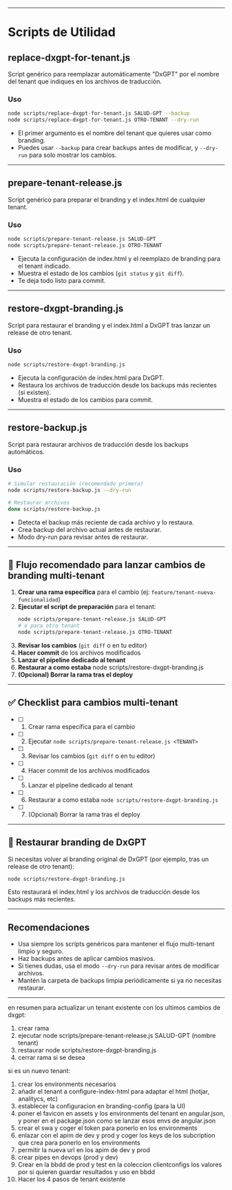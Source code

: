 
---

# Scripts de Utilidad

## replace-dxgpt-for-tenant.js

Script genérico para reemplazar automáticamente "DxGPT" por el nombre del tenant que indiques en los archivos de traducción.

### Uso
```bash
node scripts/replace-dxgpt-for-tenant.js SALUD-GPT --backup
node scripts/replace-dxgpt-for-tenant.js OTRO-TENANT --dry-run
```
- El primer argumento es el nombre del tenant que quieres usar como branding.
- Puedes usar `--backup` para crear backups antes de modificar, y `--dry-run` para solo mostrar los cambios.

---

## prepare-tenant-release.js

Script genérico para preparar el branding y el index.html de cualquier tenant.

### Uso
```bash
node scripts/prepare-tenant-release.js SALUD-GPT
node scripts/prepare-tenant-release.js OTRO-TENANT
```
- Ejecuta la configuración de index.html y el reemplazo de branding para el tenant indicado.
- Muestra el estado de los cambios (`git status` y `git diff`).
- Te deja todo listo para commit.

---

## restore-dxgpt-branding.js

Script para restaurar el branding y el index.html a DxGPT tras lanzar un release de otro tenant.

### Uso
```bash
node scripts/restore-dxgpt-branding.js
```
- Ejecuta la configuración de index.html para DxGPT.
- Restaura los archivos de traducción desde los backups más recientes (si existen).
- Muestra el estado de los cambios para commit.

---

## restore-backup.js

Script para restaurar archivos de traducción desde los backups automáticos.

### Uso
```bash
# Simular restauración (recomendado primero)
node scripts/restore-backup.js --dry-run

# Restaurar archivos
done scripts/restore-backup.js
```
- Detecta el backup más reciente de cada archivo y lo restaura.
- Crea backup del archivo actual antes de restaurar.
- Modo dry-run para revisar antes de restaurar.

---

## 🚦 Flujo recomendado para lanzar cambios de branding multi-tenant

1. **Crear una rama específica** para el cambio (ej: `feature/tenant-nueva-funcionalidad`)
2. **Ejecutar el script de preparación** para el tenant:
   ```bash
   node scripts/prepare-tenant-release.js SALUD-GPT
   # o para otro tenant
   node scripts/prepare-tenant-release.js OTRO-TENANT
   ```
3. **Revisar los cambios** (`git diff` o en tu editor)
4. **Hacer commit** de los archivos modificados
5. **Lanzar el pipeline dedicado al tenant**
6. **Restaurar a como estaba** node scripts/restore-dxgpt-branding.js
7. **(Opcional) Borrar la rama tras el deploy**

---

## ✅ Checklist para cambios multi-tenant

- [ ] 1. Crear rama específica para el cambio
- [ ] 2. Ejecutar `node scripts/prepare-tenant-release.js <TENANT>`
- [ ] 3. Revisar los cambios (`git diff` o en tu editor)
- [ ] 4. Hacer commit de los archivos modificados
- [ ] 5. Lanzar el pipeline dedicado al tenant
- [ ] 6. Restaurar a como estaba `node scripts/restore-dxgpt-branding.js`
- [ ] 7. (Opcional) Borrar la rama tras el deploy

---

## 🚨 Restaurar branding de DxGPT

Si necesitas volver al branding original de DxGPT (por ejemplo, tras un release de otro tenant):

```bash
node scripts/restore-dxgpt-branding.js
```
Esto restaurará el index.html y los archivos de traducción desde los backups más recientes.

---

## Recomendaciones
- Usa siempre los scripts genéricos para mantener el flujo multi-tenant limpio y seguro.
- Haz backups antes de aplicar cambios masivos.
- Si tienes dudas, usa el modo `--dry-run` para revisar antes de modificar archivos.
- Mantén la carpeta de backups limpia periódicamente si ya no necesitas restaurar.

--- 

en resumen para actualizar un tenant existente con los ultimos cambios de dxgpt:
1. crear rama
2. ejecutar node scripts/prepare-tenant-release.js SALUD-GPT (nombre tenant)
3. restaurar node scripts/restore-dxgpt-branding.js
4. cerrar rama si se desea

si es un nuevo tenant:
1. crear los environments necesarios
2. añadir el tenant a configure-index-html para adaptar el html (hotjar, analitycs, etc)
3. establecer la configuracion en branding-config (para la UI)
4. poner el favicon en assets y los environments del tenant en angular.json, y poner en el package.json como se lanzar esos envs de angular.json
5. crear el swa y coger el token para ponerlo en los environments
6. enlazar con el apim de dev y prod y coger los keys de los subcription que crea para ponerlo en los environments
7. permitir la nueva url en los apim de dev y prod
8. crear pipes en devops (prod y dev)
9. Crear en la bbdd de prod y test en la coleccion clientconfigs los valores por si quieren guardar resultados y uso en bbdd
10. Hacer los 4 pasos de tenant existente
